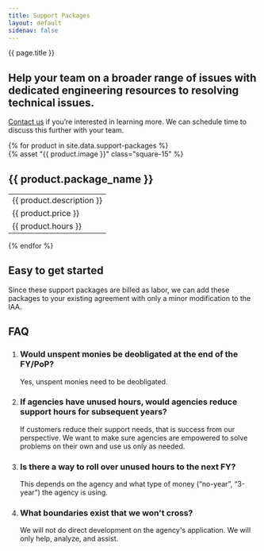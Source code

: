 ```yaml
---
title: Support Packages
layout: default
sidenav: false
---
```

<div class="usa-content bg-accent-warm-light">
   <section class="grid-container usa-section">
      <div class="grid-row grid-gap">
         <div class="tablet:grid-col-9">
            <p class="text-uppercase margin-bottom-0">{{ page.title }}</p>
            <h1 class="margin-top-1 font-sans-3xl">
               Help your team on a broader range of issues with dedicated engineering resources to resolving technical issues.
            </h1>
            <p class="usa-intro">
               <a href="{{site.mailto}}">Contact us</a> if you’re interested in learning more. We can schedule time to discuss this further with your team.
            </p>
         </div>
      </div>
   </section>
   <section class="grid-container usa-section">
      <div class="grid-row products-pricing">
         {% for product in site.data.support-packages %}
         <div class="desktop:grid-col">
            <div class="intro">
               {% asset "{{ product.image }}" class="square-15" %}
               <h2>{{ product.package_name }}</h2>
            </div>
            <table class="usa-table usa-table--borderless">
               <tbody>
                  <tr>
                     <td class="intro-info">
                        {{ product.description }}
                     </td>
                  </tr>
                  <tr>
                     <td class="intro-info">
                        {{ product.price }}
                     </td>
                  </tr>
                  <tr>
                     <td class="small-info">
                        {{ product.hours }}
                     </td>
                  </tr>
               </tbody>
            </table>
         </div>
         {% endfor %}
      </div>
   </section>
   <section class="grid-container usa-section">
      <div class="grid-row grid-gap">
         <div class="tablet:grid-col-9 pricing-calculations usa-prose">
            <a href="#estimate-your-monthly-cost"></a>
            <h2 id="estimate-your-monthly-cost">Easy to get started</h2>
            <p class="font-body-md">
               Since these support packages are billed as labor, we can add these packages
               to your existing agreement with only a minor modification to the IAA.
            </p>
         </div>
      </div>
   </section>
   <section class="usa-section grid-container">
      <div class="grid-row grid-gap">
         <div class="tablet:grid-col-9 usa-prose">
            <h2>FAQ</h2>
         </div>
      </div>
      <div class="grid-row grid-gap">
         <div class="tablet:grid-col-9 usa-prose">
            <ol class="column-single">
               <li class="font-serif-lg">
                  <h3>Would unspent monies be deobligated at the end of the FY/PoP?</h3>
                  <p class="font-body-md">Yes, unspent monies need to be deobligated.</p>
               </li>
               <li class="font-serif-lg">
                  <h3>If agencies have unused hours, would agencies reduce support hours for subsequent years?</h3>
                  <p class="font-body-md">
                     If customers reduce their support needs, that is success from our perspective.
                     We want to make sure agencies are empowered to solve problems on their own and use us only as needed.
                  </p>
               </li>
               <li class="font-serif-lg">
                  <h3>Is there a way to roll over unused hours to the next FY?</h3>
                  <p class="font-body-md">
                    This depends on the agency and what type of money (“no-year”, “3-year”) the agency is using.
                  </p>
               </li>
               <li class="font-serif-lg">
                  <h3>What boundaries exist that we won't cross?</h3>
                  <p class="font-body-md">
                    We will not do direct development on the agency's application. We will only help, analyze, and assist.
                  </p>
               </li>
            </ol>
         </div>
      </div>
   </section>
</div>
